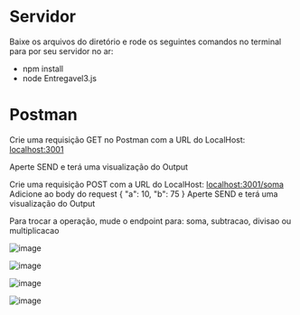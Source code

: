 <h1>Servidor</h1>

Baixe os arquivos do diretório e rode os seguintes comandos no terminal para por seu servidor no ar:
- npm install
- node Entregavel3.js

<h1>Postman</h1>

Crie uma requisição GET no Postman com a URL do LocalHost: <a href="localhost:3001">localhost:3001</a>

Aperte SEND e terá uma visualização do Output

Crie uma requisição POST com a URL do LocalHost: <a href="localhost:3001/soma">localhost:3001/soma</a>
Adicione ao body do request
{
    "a": 10, 
    "b": 75
}
Aperte SEND e terá uma visualização do Output

Para trocar a operação, mude o endpoint para: soma, subtracao, divisao ou multiplicacao

![image](https://user-images.githubusercontent.com/104598876/205175329-1bada507-bc42-493a-acdb-317c7de6ab79.png)

![image](https://user-images.githubusercontent.com/104598876/205172171-f20251c8-7a08-4f8c-8f87-ba4c387aa18d.png)

![image](https://user-images.githubusercontent.com/104598876/205172327-277aabe2-2182-4521-815a-825d0adf3094.png)

![image](https://user-images.githubusercontent.com/104598876/205172505-0c4b5b5f-d272-45d2-a7ef-d6b4a52686aa.png)
